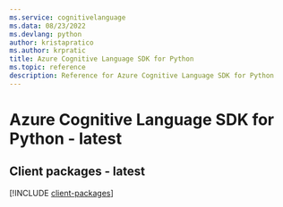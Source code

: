 ```yaml
---
ms.service: cognitivelanguage
ms.data: 08/23/2022
ms.devlang: python
author: kristapratico
ms.author: krpratic
title: Azure Cognitive Language SDK for Python
ms.topic: reference
description: Reference for Azure Cognitive Language SDK for Python
---
```

# Azure Cognitive Language SDK for Python - latest

## Client packages - latest
[!INCLUDE [client-packages](cognitive-language-client-index.md)]